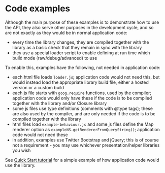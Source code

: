 # Code examples

Although the main purpose of these examples is to demonstrate how to use the API, they also serve other purposes in the development cycle, and so are not exactly as they would be in normal application code:

* every time the library changes, they are compiled together with the library as a basic check that they remain in sync with the library
* they use a special loader script to enable defining at run time which build mode (raw/debug/advanced) to use

To enable this, examples have the following, not needed in application code:

* each html file loads `loader.js`; application code would not need this, but would instead load the appropriate library build file, either a hosted version or a custom build
* each js file starts with `goog.require` functions, used by the compiler; application code would only have these if the code is to be compiled together with the library and/or Closure library
* some js files use type definitions (comments with @type tags); these are also used by the compiler, and are only needed if the code is to be compiled together with the library
* html files load `example-behaviour.js` and some js files define the Map renderer option as `exampleNS.getRendererFromQueryString()`; application code would not need these
* in addition, examples use Twitter Bootstrap and jQuery; this is of course not a requirement - you may use whichever presentation/helper libraries you wish

See [Quick Start tutorial](http://openlayers.org/en/master/doc/quickstart.html) for a simple example of how application code would use the library.
